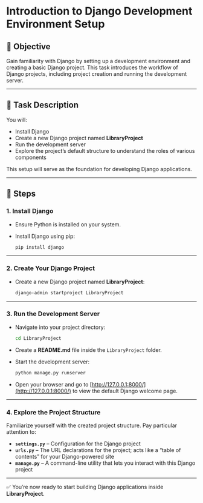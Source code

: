 # Introduction to Django Development Environment Setup

## 🎯 Objective

Gain familiarity with Django by setting up a development environment and creating a basic Django project.
This task introduces the workflow of Django projects, including project creation and running the development server.

---

## 📝 Task Description

You will:

* Install Django
* Create a new Django project named **LibraryProject**
* Run the development server
* Explore the project’s default structure to understand the roles of various components

This setup will serve as the foundation for developing Django applications.

---

## 🚀 Steps

### 1. Install Django

* Ensure Python is installed on your system.
* Install Django using pip:

  ```bash
  pip install django
  ```

---

### 2. Create Your Django Project

* Create a new Django project named **LibraryProject**:

  ```bash
  django-admin startproject LibraryProject
  ```

---

### 3. Run the Development Server

* Navigate into your project directory:

  ```bash
  cd LibraryProject
  ```

* Create a **README.md** file inside the `LibraryProject` folder.
* Start the development server:

  ```bash
  python manage.py runserver
  ```

* Open your browser and go to [http://127.0.0.1:8000/](http://127.0.0.1:8000/) to view the default Django welcome page.

---

### 4. Explore the Project Structure

Familiarize yourself with the created project structure. Pay particular attention to:

* **`settings.py`** – Configuration for the Django project
* **`urls.py`** – The URL declarations for the project; acts like a “table of contents” for your Django-powered site
* **`manage.py`** – A command-line utility that lets you interact with this Django project

---

✅ You’re now ready to start building Django applications inside **LibraryProject**.
